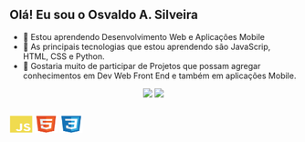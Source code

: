 ## Olá! Eu sou o Osvaldo A. Silveira
- 👀 Estou aprendendo Desenvolvimento Web e Aplicações Mobile
- 🌱 As principais tecnologias que estou aprendendo são JavaScrip, HTML, CSS e Python.
- 💞️ Gostaria muito de participar de Projetos que possam agregar conhecimentos em Dev Web Front End e também em aplicações Mobile.
<div align = center>
<img height = "180em" src = "https://github-readme-stats.vercel.app/api?username=oasosvaldo&show_icons=true&theme=dark&include_all_commits=true&count_private=true"/>
<img height = "180em" src = "https://github-readme-stats.vercel.app/api/top-langs/?username=oasosvaldo&layout=compact&langs_count=16&theme=dark"/>
</div>

##

<div margin-left = "200px">
    <img align="center" alt="OsvaldoJS" width="40px" height="30px" src="https://raw.githubusercontent.com/devicons/devicon/master/icons/javascript/javascript-plain.svg" />
    <img align="center" alt="OsvaldoHTML" width="40px" height="30px" src="https://raw.githubusercontent.com/devicons/devicon/master/icons/html5/html5-original.svg" />
    <img align="center" alt="OsvaldoCSS" width="40px" height="30px" src="https://raw.githubusercontent.com/devicons/devicon/master/icons/css3/css3-original.svg" />

</div>
